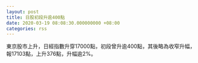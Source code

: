 ```yaml
---
layout: post
title: 日股初段升逾400點
date: 2020-03-19 08:08:30.000000000 +08:00
categories: rss
---
```


東京股市上升，日經指數升穿17000點，初段曾升逾400點，其後略為收窄升幅，報17103點，上升376點，升幅逾2%。
